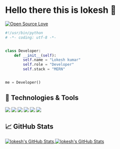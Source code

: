 
# Hello there this is lokesh 👋

[![Open Source Love](https://badges.frapsoft.com/os/v1/open-source.svg?v=102)](https://github.com/ellerbrock/open-source-badge/)


```python
#!/usr/bin/python
# -*- coding: utf-8 -*-


class Developer:
    def __init__(self):
        self.name = "Lokesh kumar"
        self.role = "Developer"
        self.stack = "MERN"


me = Developer()
```



## 🔧 Technologies & Tools

![](https://img.shields.io/badge/Editor-VS_Code-informational?style=flat&logo=visual-studio-code&logoColor=white&color=6aa6f8)
![](https://img.shields.io/badge/Code-Python-informational?style=flat&logo=python&logoColor=white&color=6aa6f8)
![](https://img.shields.io/badge/Code-JavaScript-informational?style=flat&logo=javascript&logoColor=white&color=6aa6f8)
![](https://img.shields.io/badge/Code-React-informational?style=flat&logo=react&logoColor=white&color=6aa6f8)
![](https://img.shields.io/badge/Tools-SQL-informational?style=flat&logo=postgresql&logoColor=white&color=6aa6f8)
![](https://img.shields.io/badge/Tools-Mongodb-informational?style=flat&logo=postgresql&logoColor=white&color=6aa6f8)



## &#x1f4c8; GitHub Stats

<a href="https://github.com/lokeshkumar9600/lokeshkumar9600">
  <img align="center" src="https://github-readme-stats.vercel.app/api/top-langs/?username=lokeshkumar9600&hide=c%2B%2B,c,matlab,assembly&title_color=6aa6f8&text_color=8a919a&icon_color=6aa6f8&bg_color=22272e" alt="lokesh's GitHub Stats" />
</a>

<a href="https://github.com/lokeshkumar9600/lokeshkumar9600">
  <img align="center" src="https://github-readme-stats.vercel.app/api?username=lokeshkumar9600&show_icons=true&line_height=27&count_private=true&title_color=6aa6f8&text_color=8a919a&icon_color=6aa6f8&bg_color=22272e" alt="lokesh's GitHub Stats" />
</a>



